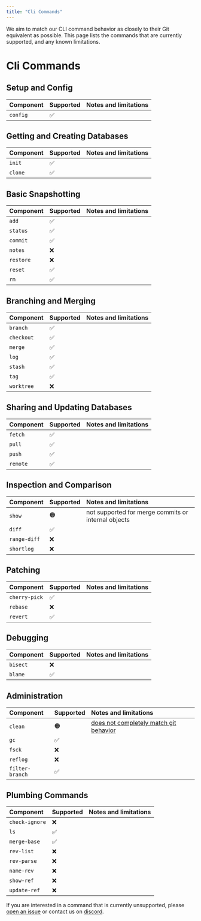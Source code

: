 ```yaml
---
title: "Cli Commands"
---
```


We aim to match our CLI command behavior as closely to their Git equivalent as possible. This page lists the commands that are currently supported, and any known limitations.

# Cli Commands

## Setup and Config

| Component | Supported  | Notes and limitations |
|:----------|:-----------|:----------------------|
| `config`  | ✅          |                       |

## Getting and Creating Databases

| Component | Supported  | Notes and limitations |
|:----------|:-----------|:----------------------|
| `init`    | ✅          |                       |
| `clone`   | ✅          |                       |

## Basic Snapshotting

| Component | Supported | Notes and limitations |
|:----------|:----------|:----------------------|
| `add`     | ✅         |                       |
| `status`  | ✅         |                       |
| `commit`  | ✅         |                       |
| `notes`   | ❌         |                       |
| `restore` | ❌         |                       |
| `reset`   | ✅         |                       |
| `rm`      | ✅         |                       |

## Branching and Merging

| Component  | Supported | Notes and limitations |
|:-----------|:----------|:----------------------|
| `branch`   | ✅         |                       |
| `checkout` | ✅         |                       |
| `merge`    | ✅         |                       |
| `log`      | ✅         |                       |
| `stash`    | ✅         |                       |
| `tag`      | ✅         |                       |
| `worktree` | ❌         |                       |

## Sharing and Updating Databases

| Component | Supported | Notes and limitations |
|:----------|:----------|:----------------------|
| `fetch`   | ✅         |                       |
| `pull`    | ✅         |                       |
| `push`    | ✅         |                       |
| `remote`  | ✅         |                       |

## Inspection and Comparison

| Component    | Supported | Notes and limitations                               |
|:-------------|:----------|:----------------------------------------------------|
| `show`       | 🟠        | not supported for merge commits or internal objects |
| `diff`       | ✅         |                                                     |
| `range-diff` | ❌         |                                                     |
| `shortlog`   | ❌         |                                                     |

## Patching

| Component     | Supported | Notes and limitations |
|:--------------|:----------|:----------------------|
| `cherry-pick` | ✅         |                       |
| `rebase`      | ❌         |                       |
| `revert`      | ✅         |                       |

## Debugging

| Component | Supported | Notes and limitations |
|:----------|:----------|:----------------------|
| `bisect`  | ❌         |                       |
| `blame`   | ✅         |                       |

## Administration

| Component       | Supported | Notes and limitations                                                                 |
|:----------------|:----------|:--------------------------------------------------------------------------------------|
| `clean`         | 🟠        | [does not completely match git behavior](https://github.com/dolthub/dolt/issues/6313) |
| `gc`            | ✅         |                                                                                       |
| `fsck`          | ❌         |                                                                                       |
| `reflog`        | ❌         |                                                                                       |
| `filter-branch` | ✅         |                                                                                       |

## Plumbing Commands

| Component      | Supported | Notes and limitations |
|:---------------|:----------|:----------------------|
| `check-ignore` | ❌         |                       |
| `ls`           | ✅         |                       |
| `merge-base`   | ✅         |                       |
| `rev-list`     | ❌         |                       |
| `rev-parse`    | ❌         |                       |
| `name-rev`     | ❌         |                       |
| `show-ref`     | ❌         |                       |
| `update-ref`   | ❌         |                       |

If you are interested in a command that is currently unsupported, please [open an issue](https://github.com/dolthub/dolt/issues) or contact us on [discord](https://discord.gg/8qyCyRfh).
